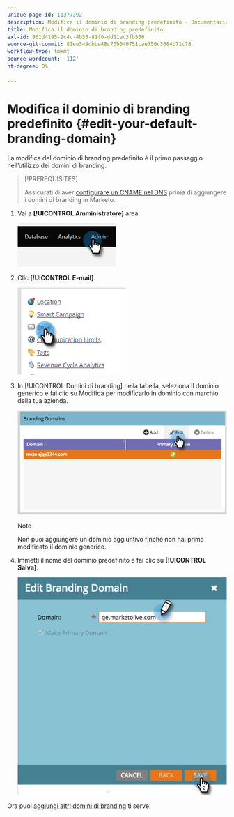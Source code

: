 ```yaml
---
unique-page-id: 11377392
description: Modifica il dominio di branding predefinito - Documentazione di Marketo - Documentazione del prodotto
title: Modifica il dominio di branding predefinito
exl-id: 961d4195-2c4c-4b33-81f0-dd11ec3fb500
source-git-commit: 81ee349dbbe48c70b040751cae750c3684b71c78
workflow-type: tm+mt
source-wordcount: '112'
ht-degree: 0%

---
```


# Modifica il dominio di branding predefinito {#edit-your-default-branding-domain}

La modifica del dominio di branding predefinito è il primo passaggio nell’utilizzo dei domini di branding.

>[!PREREQUISITES]
>
>Assicurati di aver [configurare un CNAME nel DNS](/help/marketo/getting-started/setup/configure-protocols-for-marketo.md) prima di aggiungere i domini di branding in Marketo.

1. Vai a **[!UICONTROL Amministratore]** area.

   ![](assets/edit-your-default-branding-domain-1.png)

1. Clic **[!UICONTROL E-mail]**.

   ![](assets/edit-your-default-branding-domain-2.png)

1. In [!UICONTROL Domini di branding] nella tabella, seleziona il dominio generico e fai clic su Modifica per modificarlo in dominio con marchio della tua azienda.

   ![](assets/edit-your-default-branding-domain-3.png)

   >[!NOTE]
   >
   >Non puoi aggiungere un dominio aggiuntivo finché non hai prima modificato il dominio generico.

1. Immetti il nome del dominio predefinito e fai clic su **[!UICONTROL Salva]**.

   ![](assets/edit-your-default-branding-domain-4.png)

Ora puoi [aggiungi altri domini di branding](/help/marketo/product-docs/administration/email-setup/add-multiple-branding-domains/add-an-additional-branding-domain.md) ti serve.

